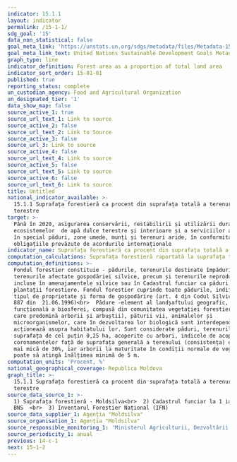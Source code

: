 ```yaml
---
indicator: 15.1.1
layout: indicator
permalink: /15-1-1/
sdg_goal: '15'
data_non_statistical: false
goal_meta_link: 'https://unstats.un.org/sdgs/metadata/files/Metadata-15-01-01.pdf'
goal_meta_link_text: United Nations Sustainable Development Goals Metadata (PDF 379 KB)
graph_type: line
indicator_definition: Forest area as a proportion of total land area
indicator_sort_order: 15-01-01
published: true
reporting_status: complete
un_custodian_agency: Food and Agricultural Organization
un_designated_tier: '1'
data_show_map: false
source_active_1: true
source_url_text_1: Link to source
source_active_2: false
source_url_text_2: Link to Source
source_active_3: false
source_url_3: Link to source
source_active_4: false
source_url_text_4: Link to source
source_active_5: false
source_url_text_5: Link to source
source_active_6: false
source_url_text_6: Link to source
title: Untitled
national_indicator_available: >-
  15.1.1 Suprafața forestieră ca procent din suprafața totală a terenurilor
  terestre
target: >-
  Până în 2020, asigurarea conservării, restabilirii și utilizării durabile a
  ecosistemelor  de apă dulce terestre și interioare și a serviciilor acestora,
  în special păduri, zone umede, munți și terenuri aride, în conformitate cu
  obligațiile prevăzute de acordurile internaționale
indicator_name: Suprafața forestieră ca procent din suprafața totală a terenurilor terestre
computation_calculations: Suprafața forestieră raportată la suprafața totală a terenurilor   X 100.
computation_definitions: >-
  Fondul forestier constituie - pădurile, terenurile destinate împăduririi,
  terenurile afectate gospodăriei silvice, precum și terenurile neproductive,
  incluse în amenajamentele silvice sau în Cadastrul funciar ca păduri și/sau
  plantații forestiere. Fondul forestier cuprinde toate pădurile, indiferent de
  tipul de proprietate și forma de gospodărire (art. 4 din Codul Silvic, Cod nr.
  887 din  21.06.1996)<br>  Pădure -element al landșaftului geografic, unitate
  funcțională a biosferei, compusă din comunitatea vegetației forestiere (în
  care predomină arborii și arbuștii), păturii vii, animalelor și
  microorganismelor, care în dezvoltarea lor biologică sunt interdependente și
  acționează asupra habitatului lor. Sunt considerate păduri, terenurile cu
  suprafața de cel puțin 0,25 ha, acoperite cu arbori, indicele de acoperire a
  coronamentelor față de suprafața generală a terenului (consistența) este nu
  mai mică de 30%, iar arborii la maturitate în condiții normale de vegetație
  poate să atingă înălțimea minimă de 5 m.
computation_units: 'Procent, %'
national_geographical_coverage: Republica Moldova
graph_title: >-
  15.1.1 Suprafața forestieră ca procent din suprafața totală a terenurilor
  terestre
source_data_source_1: >-
  1) Suprafața forestieră - Moldsilva<br>  2) Cadastrul funciar la 1 ianuarie -
  BNS  <br>  3) Inventarul Forestier Național (IFN)
source_data_supplier_1: Agenția "Moldsilva"
source_organisation_1: Agenția "Moldsilva"
source_responsible_monitoring_1: 'Ministerul Agriculturii, Dezvoltării Regionale și Mediului'
source_periodicity_1: anual
previous: 14-c-1
next: 15-1-2
---
```

